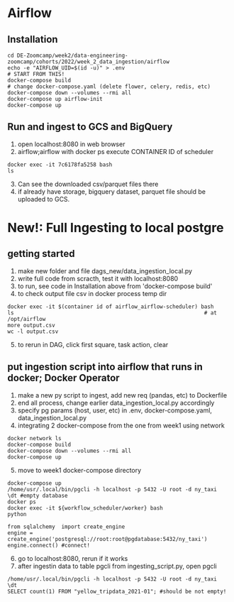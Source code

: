 # Airflow

## Installation
```
cd DE-Zoomcamp/week2/data-engineering-zoomcamp/cohorts/2022/week_2_data_ingestion/airflow
echo -e "AIRFLOW_UID=$(id -u)" > .env
# START FROM THIS!
docker-compose build
# change docker-compose.yaml (delete flower, celery, redis, etc)
docker-compose down --volumes --rmi all
docker-compose up airflow-init
docker-compose up
```
## Run and ingest to GCS and BigQuery
1) open localhost:8080 in web browser
2) airflow;airflow with docker ps execute CONTAINER ID of scheduler
```
docker exec -it 7c6178fa5258 bash
ls
```
3) Can see the downloaded csv/parquet files there
4) if already have storage, bigquery dataset, parquet file should be uploaded to GCS.




# New!: Full Ingesting to local postgre
## getting started
1) make new folder and file dags_new/data_ingestion_local.py
2) write full code from scracth, test it with localhost:8080
3) to run, see code in Installation above from 'docker-compose build'
4) to check output file csv in docker process temp dir
```
docker exec -it $(container id of airflow_airflow-scheduler) bash
ls                                                            # at /opt/airflow
more output.csv
wc -l output.csv
```
5) to rerun in DAG, click first square, task action, clear

## put ingestion script into airflow that runs in docker; Docker Operator
1) make a new py script to ingest, add new req (pandas, etc) to Dockerfile
2) end all process, change earlier data_ingestion_local.py accordingly
3) specify pg params (host, user, etc) in .env, docker-compose.yaml, data_ingestion_local.py
4) integrating 2 docker-compose from the one from week1 using network
```
docker network ls
docker-compose build
docker-compose down --volumes --rmi all
docker-compose up
```
5) move to week1 docker-compose directory
```
docker-compose up
/home/usr/.local/bin/pgcli -h localhost -p 5432 -U root -d ny_taxi
\dt #empty database
docker ps
docker exec -it ${workflow_scheduler/worker} bash
python
```
```
from sqlalchemy  import create_engine
engine = create_engine('postgresql://root:root@pgdatabase:5432/ny_taxi')
engine.connect() #connect!
```
6) go to localhost:8080, rerun if it works
7) after ingestin data to table pgcli from ingesting_script.py, open pgcli
```
/home/usr/.local/bin/pgcli -h localhost -p 5432 -U root -d ny_taxi
\dt
SELECT count(1) FROM "yellow_tripdata_2021-01"; #should be not empty!
```

